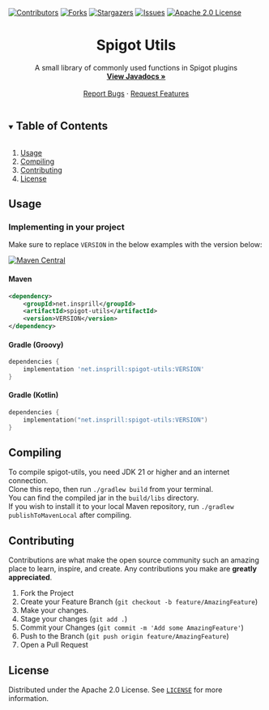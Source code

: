 [![Contributors][contributors-shield]][contributors-url]
[![Forks][forks-shield]][forks-url]
[![Stargazers][stars-shield]][stars-url]
[![Issues][issues-shield]][issues-url]
[![Apache 2.0 License][license-shield]][license-url]



<h1 align="center">Spigot Utils</h1>
<p align="center">
  A small library of commonly used functions in Spigot plugins
  <br />
  <a href="https://javadoc.io/doc/net.insprill/spigot-utils"><strong>View Javadocs »</strong></a>
  <br />
  <br />
  <a href="https://github.com/Insprill/spigot-utils/issues">Report Bugs</a>
  ·
  <a href="https://github.com/Insprill/spigot-utils/issues">Request Features</a>
</p>



<!-- TABLE OF CONTENTS -->
<details open="open">
  <summary><h2 style="display: inline-block">Table of Contents</h2></summary>
  <ol>
    <li><a href="#usage">Usage</a></li>
    <li><a href="#compiling">Compiling</a></li>
    <li><a href="#contributing">Contributing</a></li>
    <li><a href="#license">License</a></li>
  </ol>
</details>

<!-- USAGE EXAMPLES -->

## Usage

### Implementing in your project

Make sure to replace `VERSION` in the below examples with the version below:  

[![Maven Central][maven-central-shield]][maven-central-url]
#### Maven

```xml
<dependency>
    <groupId>net.insprill</groupId>
    <artifactId>spigot-utils</artifactId>
    <version>VERSION</version>
</dependency>
```

#### Gradle (Groovy)
```groovy
dependencies {
    implementation 'net.insprill:spigot-utils:VERSION'
}
```

#### Gradle (Kotlin)
```kotlin
dependencies {
    implementation("net.insprill:spigot-utils:VERSION")
}
```



## Compiling

To compile spigot-utils, you need JDK 21 or higher and an internet connection.  
Clone this repo, then run `./gradlew build` from your terminal.  
You can find the compiled jar in the `build/libs` directory.  
If you wish to install it to your local Maven repository, run `./gradlew publishToMavenLocal` after compiling.



<!-- CONTRIBUTING -->

## Contributing

Contributions are what make the open source community such an amazing place to learn, inspire, and create. Any
contributions you make are **greatly appreciated**.

1. Fork the Project
2. Create your Feature Branch (`git checkout -b feature/AmazingFeature`)
3. Make your changes.
4. Stage your changes (`git add .`)
5. Commit your Changes (`git commit -m 'Add some AmazingFeature'`)
6. Push to the Branch (`git push origin feature/AmazingFeature`)
7. Open a Pull Request

<!-- LICENSE -->

## License

Distributed under the Apache 2.0 License. See [`LICENSE`][license-url] for more information.




<!-- MARKDOWN LINKS & IMAGES -->
<!-- https://www.markdownguide.org/basic-syntax/#reference-style-links -->

[contributors-shield]: https://img.shields.io/github/contributors/Insprill/spigot-utils.svg?style=for-the-badge
[contributors-url]: https://github.com/Insprill/spigot-utils/graphs/contributors
[forks-shield]: https://img.shields.io/github/forks/Insprill/spigot-utils.svg?style=for-the-badge
[forks-url]: https://github.com/Insprill/spigot-utils/network/members
[stars-shield]: https://img.shields.io/github/stars/Insprill/spigot-utils.svg?style=for-the-badge
[stars-url]: https://github.com/Insprill/spigot-utils/stargazers
[issues-shield]: https://img.shields.io/github/issues/Insprill/spigot-utils.svg?style=for-the-badge
[issues-url]: https://github.com/Insprill/spigot-utils/issues
[license-shield]: https://img.shields.io/github/license/Insprill/spigot-utils.svg?style=for-the-badge
[license-url]: https://github.com/Insprill/spigot-utils/blob/master/LICENSE
[maven-central-shield]: https://img.shields.io/maven-central/v/net.insprill/spigot-utils
[maven-central-url]: https://mvnrepository.com/artifact/net.insprill/spigot-utils
